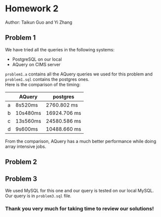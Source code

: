 Homework 2
==========

Author: Taikun Guo and Yi Zhang

## Problem 1  
We have tried all the queries in the following systems:  

- PostgreSQL on our local  
- AQuery on CIMS server  

`problem1.a` contains all the AQuery queries we used for this problem and `problem1.sql` contains the postgres ones.  
Here is the comparison of the timing:  

|   |AQuery  |postgres    |
|---|--------|------------|
|a  |8s520ms |2760.802 ms |
|b  |10s480ms|16924.706 ms|
|c  |13s560ms|24580.586 ms|
|d  |9s600ms |10488.660 ms|

From the comparison, AQuery has a much better performance while doing array intensive jobs.

## Problem 2  

## Problem 3  
We used MySQL for this one and our query is tested on our local MySQL. Our query is in `problem3.sql` file.


### Thank you very much for taking time to review our solutions!